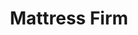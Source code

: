 ---
title: "Mattress Firm"
url: /albuquerque/mattress-firm-paseo-del-norte-boulevard-northeast/
shop: bed
---